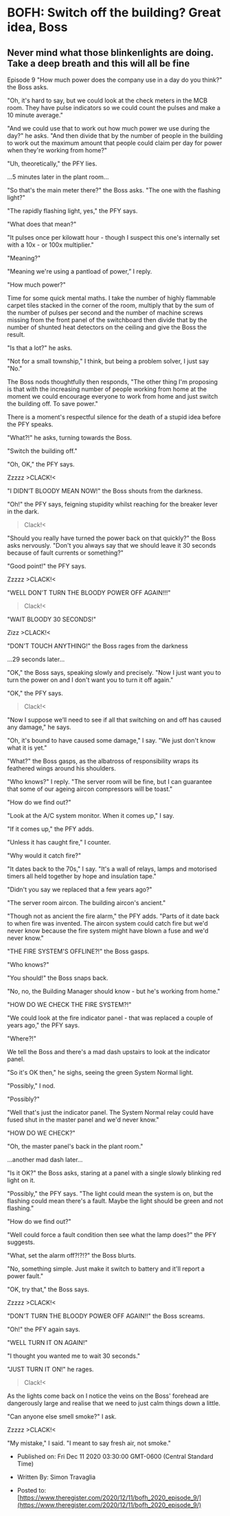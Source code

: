 # BOFH: Switch off the building? Great idea, Boss

## Never mind what those blinkenlights are doing. Take a deep breath and this will all be fine

Episode 9  "How much power does the company use in a day do you think?" the Boss asks.

"Oh, it's hard to say, but we could look at the check meters in the MCB room. They have pulse indicators so we could count the pulses and make a 10 minute average."

"And we could use that to work out how much power we use during the day?" he asks. "And then divide that by the number of people in the building to work out the maximum amount that people could claim per day for power when they're working from home?"

"Uh, theoretically," the PFY lies.

…5 minutes later in the plant room...

"So that's the main meter there?" the Boss asks. "The one with the flashing light?"

"The rapidly flashing light, yes," the PFY says.

"What does that mean?"

"It pulses once per kilowatt hour - though I suspect this one's internally set with a 10x - or 100x multiplier."

"Meaning?"

"Meaning we're using a pantload of power,” I reply.

"How much power?"

Time for some quick mental maths. I take the number of highly flammable carpet tiles stacked in the corner of the room, multiply that by the sum of the number of pulses per second and the number of machine screws missing from the front panel of the switchboard then divide that by the number of shunted heat detectors on the ceiling and give the Boss the result.

"Is that a lot?" he asks.

"Not for a small township," I think, but being a problem solver, I just say "No."

The Boss nods thoughtfully then responds, "The other thing I'm proposing is that with the increasing number of people working from home at the moment we could encourage everyone to work from home and just switch the building off. To save power."

There is a moment's respectful silence for the death of a stupid idea before the PFY speaks.

"What?!" he asks, turning towards the Boss.

"Switch the building off."

"Oh, OK," the PFY says.

Zzzzz >CLACK!<

"I DIDN’T BLOODY MEAN NOW!" the Boss shouts from the darkness.

"Oh!" the PFY says, feigning stupidity whilst reaching for the breaker lever in the dark.

>Clack!<

"Should you really have turned the power back on that quickly?" the Boss asks nervously. "Don't you always say that we should leave it 30 seconds because of fault currents or something?"

"Good point!" the PFY says.

Zzzzz >CLACK!<

"WELL DON'T TURN THE BLOODY POWER OFF AGAIN!!!"

>Clack!<

"WAIT BLOODY 30 SECONDS!"

Zizz >CLACK!<

"DON'T TOUCH ANYTHING!" the Boss rages from the darkness

…29 seconds later...

"OK," the Boss says, speaking slowly and precisely. "Now I just want you to turn the power on and I don't want you to turn it off again."

"OK," the PFY says.

>Clack!<

"Now I suppose we’ll need to see if all that switching on and off has caused any damage," he says.

"Oh, it's bound to have caused some damage," I say. "We just don't know what it is yet."

"What?" the Boss gasps, as the albatross of responsibility wraps its feathered wings around his shoulders.

"Who knows?" I reply. "The server room will be fine, but I can guarantee that some of our ageing aircon compressors will be toast."

"How do we find out?"

"Look at the A/C system monitor. When it comes up," I say.

"If it comes up," the PFY adds.

"Unless it has caught fire," I counter.

"Why would it catch fire?"

"It dates back to the 70s," I say. "It's a wall of relays, lamps and motorised timers all held together by hope and insulation tape."

"Didn't you say we replaced that a few years ago?"

"The server room aircon. The building aircon's ancient."

"Though not as ancient the fire alarm," the PFY adds. "Parts of it date back to when fire was invented. The aircon system could catch fire but we'd never know because the fire system might have blown a fuse and we'd never know."

"THE FIRE SYSTEM'S OFFLINE?!" the Boss gasps.

"Who knows?"

"You should!" the Boss snaps back.

"No, no, the Building Manager should know - but he's working from home."

"HOW DO WE CHECK THE FIRE SYSTEM?!"

"We could look at the fire indicator panel - that was replaced a couple of years ago," the PFY says.

"Where?!"

We tell the Boss and there's a mad dash upstairs to look at the indicator panel.

"So it's OK then," he sighs, seeing the green System Normal light.

"Possibly," I nod.

"Possibly?"

"Well that's just the indicator panel. The System Normal relay could have fused shut in the master panel and we'd never know."

"HOW DO WE CHECK?"

"Oh, the master panel's back in the plant room."

…another mad dash later...

"Is it OK?" the Boss asks, staring at a panel with a single slowly blinking red light on it.

"Possibly," the PFY says. "The light could mean the system is on, but the flashing could mean there's a fault. Maybe the light should be green and not flashing."

"How do we find out?"

"Well could force a fault condition then see what the lamp does?" the PFY suggests.

"What, set the alarm off?!?!?" the Boss blurts.

"No, something simple. Just make it switch to battery and it'll report a power fault."

"OK, try that," the Boss says.

Zzzzz >CLACK!<

"DON'T TURN THE BLOODY POWER OFF AGAIN!!" the Boss screams.

"Oh!" the PFY again says.

"WELL TURN IT ON AGAIN!"

"I thought you wanted me to wait 30 seconds."

"JUST TURN IT ON!" he rages.

>Clack!<

As the lights come back on I notice the veins on the Boss' forehead are dangerously large and realise that we need to just calm things down a little.

"Can anyone else smell smoke?" I ask.

Zzzzz >CLACK!<

"My mistake," I said. "I meant to say fresh air, not smoke."



- Published on: Fri Dec 11 2020 03:30:00 GMT-0600 (Central Standard Time)

- Written By: Simon Travaglia

- Posted to: [https://www.theregister.com/2020/12/11/bofh_2020_episode_9/](https://www.theregister.com/2020/12/11/bofh_2020_episode_9/)